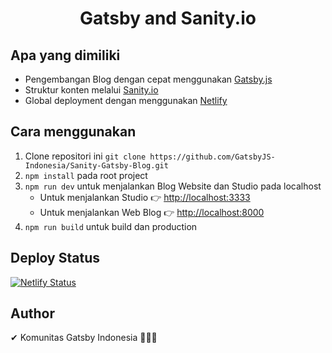 <h1 align="center">
  Gatsby and Sanity.io
</h1>

## Apa yang dimiliki

- Pengembangan Blog dengan cepat menggunakan [Gatsby.js](https://gatsbyjs.org)
- Struktur konten melalui [Sanity.io](https://www.sanity.io)
- Global deployment dengan menggunakan [Netlify](https://netlify.com)

## Cara menggunakan

1. Clone repositori ini `git clone https://github.com/GatsbyJS-Indonesia/Sanity-Gatsby-Blog.git`
2. `npm install` pada root project
3. `npm run dev` untuk menjalankan Blog Website dan Studio pada localhost
   - Untuk menjalankan Studio 👉 [http://localhost:3333](http://localhost:3333)
   - Untuk menjalankan Web Blog 👉 [http://localhost:8000](http://localhost:8000)
4. `npm run build` untuk build dan production

## Deploy Status
[![Netlify Status](https://api.netlify.com/api/v1/badges/238a5509-fc72-4475-a765-4818450bf042/deploy-status)](https://app.netlify.com/sites/sanity-gatsby-blog-web-zseqtj6f/deploys)

## Author
✔ Komunitas Gatsby Indonesia 👨‍👩‍👧
